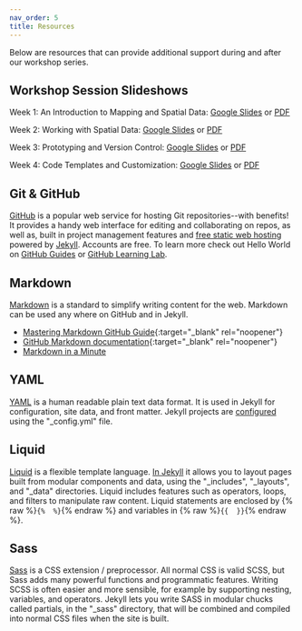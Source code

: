 ```yaml
---
nav_order: 5
title: Resources
---
```


Below are resources that can provide additional support during and after our workshop series.

## Workshop Session Slideshows

Week 1: An Introduction to Mapping and Spatial Data: [Google Slides](https://docs.google.com/presentation/d/1hbLpyYhrOcxiwE-VL7l--xF2AS4Wr16hh0b7PLpTAAQ/edit?usp=sharing) or [PDF](https://github.com/PULdischo/dsf-fall-2025/blob/main/content/slideshows/week-1-intro.pdf)

Week 2: Working with Spatial Data: [Google Slides](https://docs.google.com/presentation/d/1cLfhrftJ5E05wAxVKqOk8NZF00oBbb-8Jfeup4PuYls/edit?usp=sharing) or [PDF](https://github.com/PULdischo/dsf-fall-2025/blob/main/content/slideshows/week-2-spatial-data.pdf)

Week 3: Prototyping and Version Control: [Google Slides](https://docs.google.com/presentation/d/1ufDTp-wZKvN0RS7vJzm3qTbSAJRBO6gH4lZfX7jefTA/edit?usp=sharing) or [PDF](https://github.com/PULdischo/dsf-fall-2025/blob/main/content/slideshows/week-3-prototyping.pdf)

Week 4: Code Templates and Customization: [Google Slides](https://docs.google.com/presentation/d/1mudcGHBZa22wJN5d1LvnvxxRsA-0CPIxcT6JkErK3-o/edit?usp=sharing) or [PDF](https://github.com/PULdischo/dsf-fall-2025/blob/main/content/slideshows/week-4-customization.pdf)

## Git & GitHub

[GitHub](https://github.com/) is a popular web service for hosting Git repositories--with benefits!
It provides a handy web interface for editing and collaborating on repos, as well as, built in project management features and [free static web hosting](https://pages.github.com/) powered by [Jekyll](https://jekyllrb.com/).
Accounts are free.
To learn more check out Hello World on [GitHub Guides](https://guides.github.com/) or [GitHub Learning Lab](https://lab.github.com/).

## Markdown

[Markdown](https://daringfireball.net/projects/markdown/) is a standard to simplify writing content for the web. 
Markdown can be used any where on GitHub and in Jekyll.

- [Mastering Markdown GitHub Guide](https://guides.github.com/features/mastering-markdown/){:target="_blank" rel="noopener"}
- [GitHub Markdown documentation](https://docs.github.com/en/free-pro-team@latest/github/writing-on-github/basic-writing-and-formatting-syntax){:target="_blank" rel="noopener"}
- [Markdown in a Minute](https://evanwill.github.io/_drafts/notes/markdown-minute.html)

## YAML

[YAML](http://www.yaml.org/) is a human readable plain text data format.
It is used in Jekyll for configuration, site data, and front matter.
Jekyll projects are [configured](https://jekyllrb.com/docs/configuration/) using the "_config.yml" file.

## Liquid

[Liquid](http://shopify.github.io/liquid/) is a flexible template language.
[In Jekyll](https://jekyllrb.com/docs/liquid/) it allows you to layout pages built from modular components and data, using the "_includes", "_layouts", and "_data" directories.
Liquid includes features such as operators, loops, and filters to manipulate raw content. 
Liquid statements are enclosed by {% raw %}`{%  %}`{% endraw %} and variables in {% raw %}`{{  }}`{% endraw %}.

## Sass  

[Sass](http://sass-lang.com/) is a CSS extension / preprocessor. 
All normal CSS is valid SCSS, but Sass adds many powerful functions and programmatic features. 
Writing SCSS is often easier and more sensible, for example by supporting nesting, variables, and operators. 
Jekyll lets you write SASS in modular chucks called partials, in the "_sass" directory, that will be combined and compiled into normal CSS files when the site is built.

